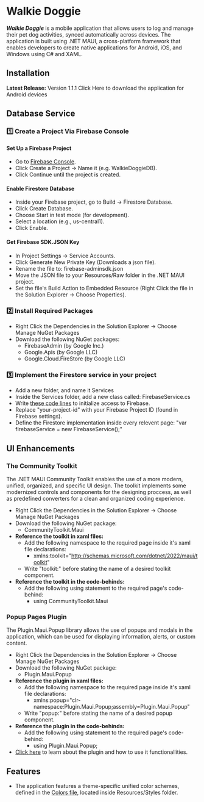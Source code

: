 # **Walkie Doggie**

***Walkie Doggie*** is a mobile application that allows users to log and manage their pet dog activities, synced automatically across devices.
    The application is built using .NET MAUI, a cross-platform framework that enables developers to create native applications for Android, iOS, and Windows using C# and XAML.

## Installation

**Latest Release:** Version 1.1.1
Click Here to download the application for Android devices

## Database Service

### 1️⃣ Create a Project Via Firebase Console

  #### Set Up a Firebase Project
  - Go to [Firebase Console](https://console.firebase.google.com).
  - Click Create a Project → Name it (e.g. WalkieDoggieDB).
  - Click Continue until the project is created.
  #### Enable Firestore Database
  - Inside your Firebase project, go to Build → Firestore Database.
  - Click Create Database.
  - Choose Start in test mode (for development).
  - Select a location (e.g., us-central1).
  - Click Enable.
  #### Get Firebase SDK.JSON Key
  - In Project Settings → Service Accounts.
  - Click Generate New Private Key (Downloads a json file).
  - Rename the file to: firebase-adminsdk.json
  - Move the JSON file to your Resources/Raw folder in the .NET MAUI project.
  - Set the file's Build Action to Embedded Resource (Right Click the file in the Solution Explorer → Choose Properties).

### 2️⃣ Install Required Packages

  - Right Click the Dependencies in the Solution Explorer → Choose Manage NuGet Packages
  - Download the following NuGet packages:
    - FirebaseAdmin (by Google Inc.)
    - Google.Apis (by Google LLC)
    - Google.Cloud.FireStore (by Google LLC)
  
### 3️⃣ Implement the Firestore service in your project

  - Add a new folder, and name it Services
  - Inside the Services folder, add a new class called: FirebaseService.cs
  - Write [these code lines](https://github.com/Mashiah555/Walkie-Doggie/blob/master/Services/FirebaseService.cs#L1-L43) to initialize access to Firebase.
  - Replace "your-project-id" with your Firebase Project ID (found in Firebase settings).
  - Define the Firestore implementation inside every relevent page: "var firebaseService = new FirebaseService();"

## UI Enhancements

### The Community Toolkit
The .NET MAUI Community Toolkit enables the use of a more modern, unified, organized, and specific UI design.
The toolkit implements some modernized controls and components for the designing proccess, as well as predefined converters for a clean and organized coding experience.

  - Right Click the Dependencies in the Solution Explorer → Choose Manage NuGet Packages
  - Download the following NuGet package:
    - CommunityToolkit.Maui
  - **Reference the toolkit in xaml files:**
    - Add the following namespace to the required page inside it's xaml file declarations:
      - xmlns:toolkit="http://schemas.microsoft.com/dotnet/2022/maui/toolkit"
    - Write "toolkit:" before stating the name of a desired toolkit component.
  - **Reference the toolkit in the code-behinds:**
    - Add the following using statement to the required page's code-behind:
      - using CommunityToolkit.Maui

### Popup Pages Plugin
The Plugin.Maui.Popup library allows the use of popups and modals in the application, which can be used for displaying information, alerts, or custom content.
  - Right Click the Dependencies in the Solution Explorer → Choose Manage NuGet Packages
  - Download the following NuGet package:
    - Plugin.Maui.Popup
  - **Reference the plugin in xaml files:**
    - Add the following namespace to the required page inside it's xaml file declarations:
      - xmlns:popup="clr-namespace:Plugin.Maui.Popup;assembly=Plugin.Maui.Popup"
    - Write "popup:" before stating the name of a desired popup component.
  - **Reference the plugin in the code-behinds:**
    - Add the following using statement to the required page's code-behind:
      - using Plugin.Maui.Popup;
  - [Click here](https://xamarincodingtutorial.blogspot.com/2022/09/pluginmauipopup.html) to learn about the plugin and how to use it functionallities.
     
## Features
  - The application features a theme-specific unified color schemes, defined in the [Colors file](https://github.com/Mashiah555/Walkie-Doggie/blob/master/Resources/Styles/Colors.xaml), located inside Resources/Styles folder.
